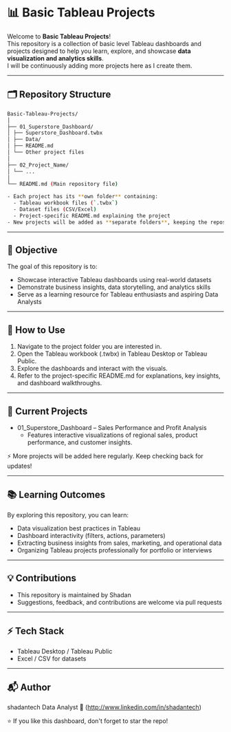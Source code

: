 # 📊 Basic Tableau Projects

Welcome to **Basic Tableau Projects**!  
This repository is a collection of basic level Tableau dashboards and projects designed to help you learn, explore, and showcase **data visualization and analytics skills**.  
I will be continuously adding more projects here as I create them.

---

## 🗂 Repository Structure

```bash
Basic-Tableau-Projects/
│
├── 01_Superstore_Dashboard/
│ ├── Superstore_Dashboard.twbx
│ ├── Data/
│ ├── README.md
│ └── Other project files
│
├── 02_Project_Name/
│ └── ...
│
└── README.md (Main repository file)

- Each project has its **own folder** containing:
  - Tableau workbook files (`.twbx`)
  - Dataset files (CSV/Excel)
  - Project-specific README.md explaining the project  
- New projects will be added as **separate folders**, keeping the repository organized and easy to navigate.
```

---

## 🚀 Objective
The goal of this repository is to:
- Showcase interactive Tableau dashboards using real-world datasets
- Demonstrate business insights, data storytelling, and analytics skills
- Serve as a learning resource for Tableau enthusiasts and aspiring Data Analysts

---

## 📌 How to Use
1. Navigate to the project folder you are interested in.
2. Open the Tableau workbook (.twbx) in Tableau Desktop or Tableau Public.
3. Explore the dashboards and interact with the visuals.
4. Refer to the project-specific README.md for explanations, key insights, and dashboard walkthroughs.

---

## 🧩 Current Projects
- 01_Superstore_Dashboard – Sales Performance and Profit Analysis
  - Features interactive visualizations of regional sales, product performance, and customer insights.

⚡ More projects will be added here regularly. Keep checking back for updates!

---

## 📚 Learning Outcomes
By exploring this repository, you can learn:
- Data visualization best practices in Tableau
- Dashboard interactivity (filters, actions, parameters)
- Extracting business insights from sales, marketing, and operational data
- Organizing Tableau projects professionally for portfolio or interviews

---

## 💡 Contributions
- This repository is maintained by Shadan
- Suggestions, feedback, and contributions are welcome via pull requests

---

## ⚡ Tech Stack
- Tableau Desktop / Tableau Public
- Excel / CSV for datasets

---

## 📬 Author
shadantech
Data Analyst
🔗 (http://www.linkedin.com/in/shadantech)

⭐ If you like this dashboard, don't forget to star the repo!


